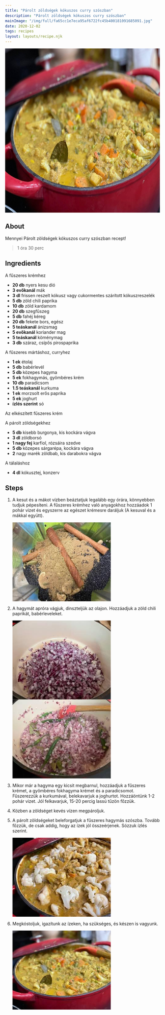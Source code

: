 ```yaml
---
title: "Párolt zöldségek kókuszos curry szószban"
description: "Párolt zöldségek kókuszos curry szószban"
mainImage: "/img/full/fa65cc1e7eca95af6722fc45b400181091685091.jpg"
date: 2020-12-02
tags: recipes
layout: layouts/recipe.njk
---
```

                            
<p align="center"><a href="https://cookpad.com/hu/receptek/14140396-parolt-zoldsegek-kokuszos-curry-szoszban" rel="Recipe source page"><img width="751" height="532" src="/img/full/fa65cc1e7eca95af6722fc45b400181091685091.jpg"/></a></p>

## About
Mennyei Párolt zöldségek kókuszos curry szószban recept! 

> 1 óra 30 perc 

## Ingredients

A fűszeres krémhez
* **20 db** nyers kesu dió
* **3 evőkanál** mák
* **3 dl** frissen reszelt kókusz vagy cukormentes szárított kókuszreszelék
* **5 db** zöld chili paprika
* **10 db** zöld kardamom
* **20 db** szegfűszeg
* **5 db** fahéj kéreg
* **20 db** fekete bors, egész
* **5 teáskanál** ánizsmag
* **5 evőkanál** koriander mag
* **5 teáskanál** köménymag
* **3 db** száraz, csípős pirospaprika

A fűszeres mártáshoz, curryhez
* **1 ek** étolaj
* **5 db** babérlevél
* **5 db** közepes hagyma
* **5 ek** fokhagymás, gyömbéres krém
* **10 db** paradicsom
* **1.5 teáskanál** kurkuma
* **1 ek** morzsolt erős paprika
* **5 ek** joghurt
* **ízlés szerint** só

Az elkészített fűszeres krém

A párolt zöldségekhez
* **5 db** kisebb burgonya, kis kockára vágva
* **3 dl** zöldborsó
* **1 nagy fej** karfiol, rózsáira szedve
* **5 db** közepes sárgarépa, kockára vágva
* **2** nagy marék zöldbab, kis darabokra vágva

A tálaláshoz
* **4 dl** kókusztej, konzerv

## Steps

1. A kesut és a mákot vízben beáztatjuk legalább egy órára, könnyebben tudjuk pépesíteni. A fűszeres krémhez való anyagokhoz hozzáadok 1 pohár vizet és egyszerre az egészet krémesre daráljuk (A kesuval és a mákkal együtt).
 
    <p><img width="320" height="256" align="left" src="/img/full/4a53e42f0fc2a86f87d4893ff2849e34063c413a.jpg"/></p><div style="clear: both"/>

2. A hagymát apróra vágjuk, dinszteljük az olajon. Hozzáadjuk a zöld chili paprikát, babérleveleket.
 
    <p><img width="320" height="256" align="left" src="/img/full/09e392dddd849bd425a983f3e94a0f555006a7c0.jpg"/></p><p><img width="320" height="256" align="left" src="/img/full/a305edf351d55f20e6b4d3285f9054f43f4294a0.jpg"/></p><div style="clear: both"/>

3. Mikor már a hagyma egy kicsit megbarnul, hozzáadjuk a fűszeres krémet, a gyömbéres fokhagyma krémet és a paradicsomot. Fűszerezzük a kurkumával, belekavarjuk a joghurtot. Hozzáöntünk 1-2 pohár vizet. Jól felkavarjuk, 15-20 percig lassú tűzön főzzük.
 
    <div style="clear: both"/>

4. Közben a zöldséget kevés vízen megpároljuk.
 
    <div style="clear: both"/>

5. A párolt zöldségeket beleforgatjuk a fűszeres hagymás szószba. Tovább főzzük, de csak addig, hogy az ízek jól összeérjenek. Sózzuk ízlés szerint.
 
    <p><img width="320" height="256" align="left" src="/img/full/e91c09e6d5151e4bd19f49fdf66701eec7a7d13b.jpg"/></p><div style="clear: both"/>

6. Megkóstoljuk, igazítunk az ízeken, ha szükséges, és készen is vagyunk.
 
    <p><img width="320" height="256" align="left" src="/img/full/86353aacac1c670f906bdc7dd7ff41e04918907d.jpg"/></p><div style="clear: both"/>

